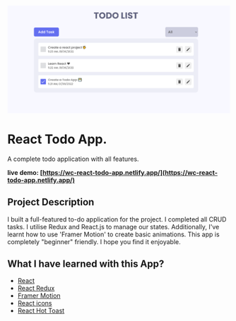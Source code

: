 ![React Todo App](./banner.png)

# React Todo App.

A complete todo application with all features.

**live demo: [https://wc-react-todo-app.netlify.app/](https://wc-react-todo-app.netlify.app/)**
## Project Description

I built a full-featured to-do application for the project. I completed all CRUD tasks. I utilise Redux and React.js to manage our states. Additionally, I've learnt how to use 'Framer Motion' to create basic animations. This app is completely "beginner" friendly. I hope you find it enjoyable.

## What I have learned with this App?

- [React](https://reactjs.org/)
- [React Redux](https://redux.js.org/)
- [Framer Motion](https://framer.com/motion/)
- [React icons](https://react-icons.netlify.com/)
- [React Hot Toast](https://react-hot-toast.com/)